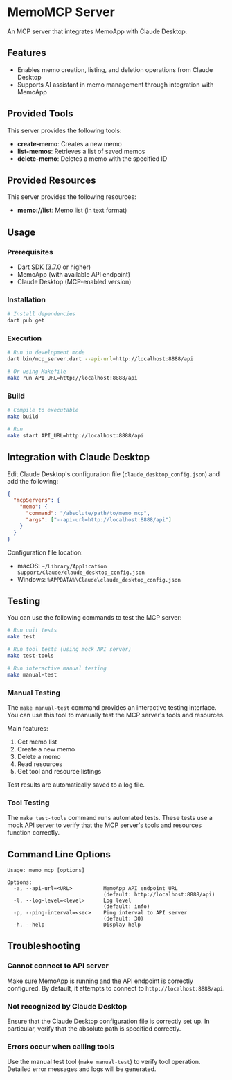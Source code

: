 # MemoMCP Server

An MCP server that integrates MemoApp with Claude Desktop.

## Features

- Enables memo creation, listing, and deletion operations from Claude Desktop
- Supports AI assistant in memo management through integration with MemoApp

## Provided Tools

This server provides the following tools:

- **create-memo**: Creates a new memo
- **list-memos**: Retrieves a list of saved memos
- **delete-memo**: Deletes a memo with the specified ID

## Provided Resources

This server provides the following resources:

- **memo://list**: Memo list (in text format)

## Usage

### Prerequisites

- Dart SDK (3.7.0 or higher)
- MemoApp (with available API endpoint)
- Claude Desktop (MCP-enabled version)

### Installation

```bash
# Install dependencies
dart pub get
```

### Execution

```bash
# Run in development mode
dart bin/mcp_server.dart --api-url=http://localhost:8888/api

# Or using Makefile
make run API_URL=http://localhost:8888/api
```

### Build

```bash
# Compile to executable
make build

# Run
make start API_URL=http://localhost:8888/api
```

## Integration with Claude Desktop

Edit Claude Desktop's configuration file (`claude_desktop_config.json`) and add the following:

```json
{
  "mcpServers": {
    "memo": {
      "command": "/absolute/path/to/memo_mcp",
      "args": ["--api-url=http://localhost:8888/api"]
    }
  }
}
```

Configuration file location:
- macOS: `~/Library/Application Support/Claude/claude_desktop_config.json`
- Windows: `%APPDATA%\Claude\claude_desktop_config.json`

## Testing

You can use the following commands to test the MCP server:

```bash
# Run unit tests
make test

# Run tool tests (using mock API server)
make test-tools

# Run interactive manual testing
make manual-test
```

### Manual Testing

The `make manual-test` command provides an interactive testing interface.
You can use this tool to manually test the MCP server's tools and resources.

Main features:

1. Get memo list
2. Create a new memo
3. Delete a memo
4. Read resources
5. Get tool and resource listings

Test results are automatically saved to a log file.

### Tool Testing

The `make test-tools` command runs automated tests.
These tests use a mock API server to verify that the MCP server's tools and resources function correctly.

## Command Line Options

```
Usage: memo_mcp [options]

Options:
  -a, --api-url=<URL>          MemoApp API endpoint URL
                               (default: http://localhost:8888/api)
  -l, --log-level=<level>      Log level
                               (default: info)
  -p, --ping-interval=<sec>    Ping interval to API server
                               (default: 30)
  -h, --help                   Display help
```

## Troubleshooting

### Cannot connect to API server

Make sure MemoApp is running and the API endpoint is correctly configured.
By default, it attempts to connect to `http://localhost:8888/api`.

### Not recognized by Claude Desktop

Ensure that the Claude Desktop configuration file is correctly set up.
In particular, verify that the absolute path is specified correctly.

### Errors occur when calling tools

Use the manual test tool (`make manual-test`) to verify tool operation.
Detailed error messages and logs will be generated.